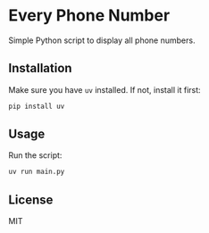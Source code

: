 # Every Phone Number

Simple Python script to display all phone numbers.

## Installation

Make sure you have `uv` installed. If not, install it first:

```bash
pip install uv
```

## Usage

Run the script:

```bash
uv run main.py
```

## License

MIT